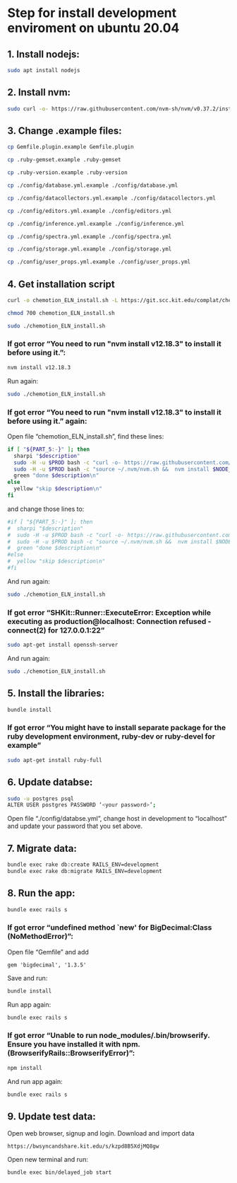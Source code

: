 # Step for install development enviroment on ubuntu 20.04

## 1. Install nodejs:
```bash
sudo apt install nodejs
```

## 2. Install nvm:
```bash
sudo curl -o- https://raw.githubusercontent.com/nvm-sh/nvm/v0.37.2/install.sh | bash
```

## 3. Change .example files:
```bash
cp Gemfile.plugin.example Gemfile.plugin

cp .ruby-gemset.example .ruby-gemset

cp .ruby-version.example .ruby-version

cp ./config/database.yml.example ./config/database.yml

cp ./config/datacollectors.yml.example ./config/datacollectors.yml

cp ./config/editors.yml.example ./config/editors.yml

cp ./config/inference.yml.example ./config/inference.yml

cp ./config/spectra.yml.example ./config/spectra.yml

cp ./config/storage.yml.example ./config/storage.yml

cp ./config/user_props.yml.example ./config/user_props.yml
```

## 4. Get installation script
```bash
curl -o chemotion_ELN_install.sh -L https://git.scc.kit.edu/complat/chemotion_ELN_server/raw/development/scripts/install_production_focal.sh

chmod 700 chemotion_ELN_install.sh

sudo ./chemotion_ELN_install.sh
```

### If got error “You need to run "nvm install v12.18.3" to install it before using it.”:
```bash
nvm install v12.18.3
```

Run again: 
```bash
sudo ./chemotion_ELN_install.sh
```

### If got error “You need to run "nvm install v12.18.3" to install it before using it.” again:
Open file “chemotion_ELN_install.sh”, find these lines:
```bash
if [ "${PART_5:-}" ]; then
  sharpi "$description"
  sudo -H -u $PROD bash -c "curl -o- https://raw.githubusercontent.com/nvm-sh/nvm/$NVM_VERSION/install.sh | bash"
  sudo -H -u $PROD bash -c "source ~/.nvm/nvm.sh &&  nvm install $NODE_VERSION"  sudo -H -u $PROD bash -c "source ~/.nvm/nvm.sh &&  nvm use $NODE_VERSION && npm install -g npm@$NPM_VERSION"
  green "done $description\n"
else
  yellow "skip $description\n"
fi
```
and change those lines to:
```bash
#if [ "${PART_5:-}" ]; then
#  sharpi "$description"
#  sudo -H -u $PROD bash -c "curl -o- https://raw.githubusercontent.com/nvm-sh/nvm/$NVM_VERSION/install.sh | bash"
#  sudo -H -u $PROD bash -c "source ~/.nvm/nvm.sh &&  nvm install $NODE_VERSION"  sudo -H -u $PROD bash -c "source ~/.nvm/nvm.sh &&  nvm use $NODE_VERSION && npm install -g npm@$NPM_VERSION"
#  green "done $description\n"
#else
#  yellow "skip $description\n"
#fi
```

And run again: 
```bash
sudo ./chemotion_ELN_install.sh
```

### If got error “SHKit::Runner::ExecuteError: Exception while executing as production@localhost: Connection refused - connect(2) for 127.0.0.1:22”
```bash
sudo apt-get install openssh-server
```

And run again: 
```bash
sudo ./chemotion_ELN_install.sh
```

## 5. Install the libraries:
```bash
bundle install
```

### If got error “You might have to install separate package for the ruby development environment, ruby-dev or ruby-devel for example”
```bash
sudo apt-get install ruby-full
```

## 6. Update databse:
```bash
sudo -u postgres psql
ALTER USER postgres PASSWORD ‘<your password>’;
```
Open file “./config/databse.yml”, change host in development to “localhost” and update your password that you set above.

## 7. Migrate data:
```bash
bundle exec rake db:create RAILS_ENV=development
bundle exec rake db:migrate RAILS_ENV=development
```

## 8. Run the app:
```bash
bundle exec rails s
```

### If got error “undefined method `new' for BigDecimal:Class (NoMethodError)”:
Open file “Gemfile” and add
```
gem 'bigdecimal', '1.3.5'
```
Save and run:
```bash
bundle install
```

Run app again:
```bash
bundle exec rails s
```

### If got error “Unable to run node_modules/.bin/browserify. Ensure you have installed it with npm. (BrowserifyRails::BrowserifyError)”:
```bash
npm install
```

And run app again:
```bash
bundle exec rails s
```

## 9. Update test data:
Open web browser, signup and login. 
Download and import data
```
https://bwsyncandshare.kit.edu/s/kzpd8B5XdjMQ8gw
```

Open new terminal and run:
```bash
bundle exec bin/delayed_job start
```
